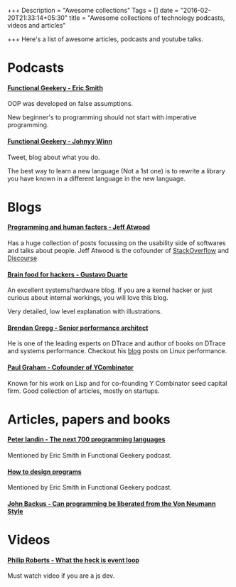 +++
Description = "Awesome collections"
Tags = []
date = "2016-02-20T21:33:14+05:30"
title = "Awesome collections of technology podcasts, videos and articles"

+++
Here's a list of awesome articles, podcasts and youtube talks. 
<!--more-->

# Podcasts

#### [Functional Geekery - Eric Smith](https://www.functionalgeekery.com/episode-37-eric-smith/)

OOP was developed on false assumptions.

New beginner's to programming should not start with imperative programming.

#### [Functional Geekery - Johnyy Winn](https://www.functionalgeekery.com/episode-34-johnny-winn/)

Tweet, blog about what you do.

The best way to learn a new language (Not a 1st one) is to rewrite a library you have known in a different language in
the new language.

# Blogs

#### [Programming and human factors - Jeff Atwood](blog.codinghorror.com)

Has a huge collection of posts focussing on the usability side of softwares and talks about people.
Jeff Atwood is the cofounder of [StackOverflow](http://stackoverflow.com/) and [Discourse](http://discourse.org/)

#### [Brain food for hackers - Gustavo Duarte](http://duartes.org/gustavo/blog/)

An excellent systems/hardware blog. If you are a kernel hacker or just curious about internal workings, you
will love this blog. 

Very detailed, low level explanation with illustrations.

#### [Brendan Gregg - Senior performance architect](http://www.brendangregg.com/)

He is one of the leading experts on DTrace and author of books on DTrace and systems performance.
Checkout his [blog](http://www.brendangregg.com/blog/index.html) posts on Linux performance.

#### [Paul Graham - Cofounder of YCombinator](http://www.paulgraham.com/articles.html)

Known for his work on Lisp and for co-founding Y Combinator seed capital firm.
Good collection of articles, mostly on startups.

# Articles, papers and books

#### [Peter landin - The next 700 programming languages](http://www.cs.cmu.edu/~crary/819-f09/Landin66.pdf)

Mentioned by Eric Smith in Functional Geekery podcast.

#### [How to design programs](http://www.htdp.org/)

Mentioned by Eric Smith in Functional Geekery podcast.

#### [John Backus - Can programming be liberated from the Von Neumann Style](http://worrydream.com/refs/Backus-CanProgrammingBeLiberated.pdf)

# Videos

#### [Philip Roberts - What the heck is event loop](https://www.youtube.com/watch?v=8aGhZQkoFbQ)

Must watch video if you are a js dev.
